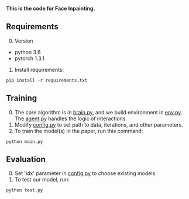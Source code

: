 **This is the code for Face Inpainting.**

## Requirements

0. Version
  
  - python 3.6
  - pytorch 1.3.1
1. Install requirements:
  

```setup
pip install -r requirements.txt
```

## Training

0. The core algorithm is in [brain.py](brain.py), and we build environment in [env.py](env.py). The [agent.py](agent.py) handles the logic of interactions.
1. Modify [config.py](config.py) to set path to data, iterations, and other parameters.
2. To train the model(s) in the paper, run this command:

```train
python main.py
```

## Evaluation

0. Set 'idx' parameter in [config.py](config.py) to choose existing models.
1. To test our model, run:

```test
python test.py
```
